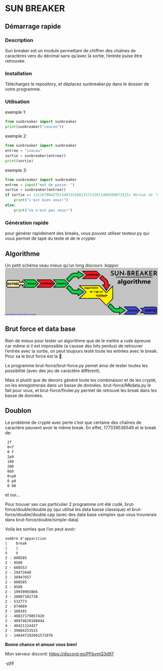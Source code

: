 # <b>SUN BREAKER</b>
## <b> Démarrage rapide </b>
### <b> Description </b>
Sun breaker est un module permettant de chiffrer des chaînes de caractères vers du décimal sans qu’avec la sortie, l’entrée puise être retrouvée.
### <b> Installation </b>
Téléchargez le repository, et déplacez sunbreaker.py dans le dossier de votre programme.

### <b> Utilisation </b>
exemple 1:
```py
from sunbreaker import sunbreaker
print(sunbreaker("coucou"))
```
exemple 2:
```py
from sunbreaker import sunbreaker
entree = "coucou"
sortie = sunbreaker(entree))
print(sortie)
```
exemple 3:
```py
from sunbreaker import sunbreaker
entree = input("mot de passe: ")
sortie = sunbreaker(entree))
if sortie == 13116700427615401352081257131071408589073225: #break de "coucou"
    print("c'est bien vous!")
else:
    print("ce n'est pas vous!")
```
### <b>Génération rapide</b>
pour générer rapidement des breaks, vous pouvez utiliser testeur.py qui vous permet de tapé du texte et de le crypter


## <b> Algorithme </b>
Un petit schéma veau mieux qu’un long discours <i>:kappa:</i>
<img src="doc/algorithme.png">

## <b> Brut force et data base </b>

Rien de mieux pour tester un algorithme que de le mettre a rude épreuve car même si il est impossible (a causse des bits perdus) de retrouver l’entrée avec la sortie, on peut toujours testé toute les entrées avec le break. Pour sa le brut force est la 🤣.

Le programme brut-force/brut-force.py pemet ainsi de tester toutes les possibilité (avec des jeu de caractère différent).

Mais si plutôt que de devoirs généré toute les combinaison et de les crypté, on les enregistrerais dans un basse de données. brut-force/Mkdata.py le fait pour vous, et brut-force/finder.py permet de retrouvé les break dans les basse de données.

## <b> Doublon </b>

Le problème de crypté avec perte c’est que certaine des chaînes de caractère peuvent avoir le même break. En effet, 177339536549 et le break de:
```
 2f
 0<f
 0 f
 2p0
 100
 200
 0&0
 0<p0
 0 p0
 0 00
```

et oui...

Pour trouver ses cas particulier 2 programme ont été codé, brut-force/double/double.py (qui utilisé les data basse classique) et brut-force/double/double.cpp (avec des data base «simple» que vous trouverais dans brut-force/double/simple-data)

Voila les sorties que l’on peut avoir:

```
nombre d'apparition
|    break
|    |
V    V
2 - 608585
2 - 9509
2 - 608553
2 - 19472648
2 - 38947657
2 - 608585
2 - 9509
2 - 19939993866
3 - 20007102730
2 - 532773
2 - 674089
2 - 168101
2 - 40837179057420
2 - 40974620108044
4 - 40421124427
2 - 39884253515
2 - 146447292661572876
```

<b>Bonne chance et amusé vous bien!</b>

Mon serveur discord: https://discord.gg/PFbymQ3d97

<i>-pf4 </i>